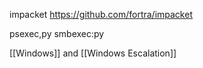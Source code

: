 impacket
https://github.com/fortra/impacket

psexec,py
smbexec:py

[[Windows]]  and [[Windows Escalation]]